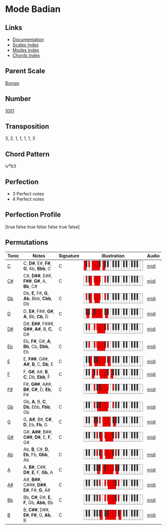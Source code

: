 # Mode Badian

## Links

- [Documentation](README.md)
- [Scales Index](Scales.md)
- [Modes Index](Modes.md)
- [Chords Index](Chords.md)

## Parent Scale

[Bonian](ScaleBonian.md)

## Number

[1001](https://ianring.com/musictheory/scales/1001)

## Transposition

3, 2, 1, 1, 1, 1, 3

## Chord Pattern

iv⁰b3

## Perfection

- 3 Perfect notes
- 4 Perfect notes

## Perfection Profile

[true false true false false true false]

## Permutations

| Tonic | Notes | Signature | Illustration | Audio |
|-------|-------|-----------|--------------|-------|
| [C](ModeCNaturalBadian.md) | C, **D#**, E#, **F#**, **G**, Ab, **Bbb**, C | C | ![CNaturalBadian](ModeCNaturalBadian.png) | [midi](https://github.com/edipermadi/music/blob/main/docs/ModeCNaturalBadian.mid?raw=true) |
| [C#](ModeCSharpBadian.md) | C#, **D##**, E##, **F##**, **G#**, A, **Bb**, C# | C | ![CSharpBadian](ModeCSharpBadian.png) | [midi](https://github.com/edipermadi/music/blob/main/docs/ModeCSharpBadian.mid?raw=true) |
| [Db](ModeDFlatBadian.md) | Db, **E**, F#, **G**, **Ab**, Bbb, **Cbb**, Db | C | ![DFlatBadian](ModeDFlatBadian.png) | [midi](https://github.com/edipermadi/music/blob/main/docs/ModeDFlatBadian.mid?raw=true) |
| [D](ModeDNaturalBadian.md) | D, **E#**, F##, **G#**, **A**, Bb, **Cb**, D | C | ![DNaturalBadian](ModeDNaturalBadian.png) | [midi](https://github.com/edipermadi/music/blob/main/docs/ModeDNaturalBadian.mid?raw=true) |
| [D#](ModeDSharpBadian.md) | D#, **E##**, F###, **G##**, **A#**, B, **C**, D# | C | ![DSharpBadian](ModeDSharpBadian.png) | [midi](https://github.com/edipermadi/music/blob/main/docs/ModeDSharpBadian.mid?raw=true) |
| [Eb](ModeEFlatBadian.md) | Eb, **F#**, G#, **A**, **Bb**, Cb, **Dbb**, Eb | C | ![EFlatBadian](ModeEFlatBadian.png) | [midi](https://github.com/edipermadi/music/blob/main/docs/ModeEFlatBadian.mid?raw=true) |
| [E](ModeENaturalBadian.md) | E, **F##**, G##, **A#**, **B**, C, **Db**, E | C | ![ENaturalBadian](ModeENaturalBadian.png) | [midi](https://github.com/edipermadi/music/blob/main/docs/ModeENaturalBadian.mid?raw=true) |
| [F](ModeFNaturalBadian.md) | F, **G#**, A#, **B**, **C**, Db, **Ebb**, F | C | ![FNaturalBadian](ModeFNaturalBadian.png) | [midi](https://github.com/edipermadi/music/blob/main/docs/ModeFNaturalBadian.mid?raw=true) |
| [F#](ModeFSharpBadian.md) | F#, **G##**, A##, **B#**, **C#**, D, **Eb**, F# | C | ![FSharpBadian](ModeFSharpBadian.png) | [midi](https://github.com/edipermadi/music/blob/main/docs/ModeFSharpBadian.mid?raw=true) |
| [Gb](ModeGFlatBadian.md) | Gb, **A**, B, **C**, **Db**, Ebb, **Fbb**, Gb | C | ![GFlatBadian](ModeGFlatBadian.png) | [midi](https://github.com/edipermadi/music/blob/main/docs/ModeGFlatBadian.mid?raw=true) |
| [G](ModeGNaturalBadian.md) | G, **A#**, B#, **C#**, **D**, Eb, **Fb**, G | C | ![GNaturalBadian](ModeGNaturalBadian.png) | [midi](https://github.com/edipermadi/music/blob/main/docs/ModeGNaturalBadian.mid?raw=true) |
| [G#](ModeGSharpBadian.md) | G#, **A##**, B##, **C##**, **D#**, E, **F**, G# | C | ![GSharpBadian](ModeGSharpBadian.png) | [midi](https://github.com/edipermadi/music/blob/main/docs/ModeGSharpBadian.mid?raw=true) |
| [Ab](ModeAFlatBadian.md) | Ab, **B**, C#, **D**, **Eb**, Fb, **Gbb**, Ab | C | ![AFlatBadian](ModeAFlatBadian.png) | [midi](https://github.com/edipermadi/music/blob/main/docs/ModeAFlatBadian.mid?raw=true) |
| [A](ModeANaturalBadian.md) | A, **B#**, C##, **D#**, **E**, F, **Gb**, A | C | ![ANaturalBadian](ModeANaturalBadian.png) | [midi](https://github.com/edipermadi/music/blob/main/docs/ModeANaturalBadian.mid?raw=true) |
| [A#](ModeASharpBadian.md) | A#, **B##**, C###, **D##**, **E#**, F#, **G**, A# | C | ![ASharpBadian](ModeASharpBadian.png) | [midi](https://github.com/edipermadi/music/blob/main/docs/ModeASharpBadian.mid?raw=true) |
| [Bb](ModeBFlatBadian.md) | Bb, **C#**, D#, **E**, **F**, Gb, **Abb**, Bb | C | ![BFlatBadian](ModeBFlatBadian.png) | [midi](https://github.com/edipermadi/music/blob/main/docs/ModeBFlatBadian.mid?raw=true) |
| [B](ModeBNaturalBadian.md) | B, **C##**, D##, **E#**, **F#**, G, **Ab**, B | C | ![BNaturalBadian](ModeBNaturalBadian.png) | [midi](https://github.com/edipermadi/music/blob/main/docs/ModeBNaturalBadian.mid?raw=true) |

